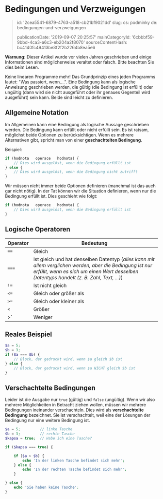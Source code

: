 Bedingungen und Verzweigungen
=============================

> id: '2cea5541-6879-4763-a518-cb21bf9021dd'
> slug:
> 	cs: podminky
> 	de: bedingungen-und-verzweigungen
> 
> publicationDate: '2019-09-07 20:25:57'
> mainCategoryId: '6cbbbf59-9bbd-4ca3-a6c3-eb204a2f8070'
> sourceContentHash: bc4140fc49413be3f2f2b2264b8ea5e6

**Warnung:** Dieser Artikel wurde vor vielen Jahren geschrieben und einige Informationen sind möglicherweise veraltet oder falsch. Bitte beachten Sie dies beim Lesen.

Keine linearen Programme mehr! Das Grundprinzip eines jeden Programms lautet: "Was passiert, wenn....". Eine Bedingung kann als logische Anweisung geschrieben werden, die gültig (die Bedingung ist erfüllt) oder ungültig (dann wird sie nicht ausgeführt oder ihr genaues Gegenteil wird ausgeführt) sein kann. Beide sind leicht zu definieren.

Allgemeine Notation
------------

Im Allgemeinen kann eine Bedingung als logische Aussage geschrieben werden. Die Bedingung kann erfüllt oder nicht erfüllt sein. Es ist ratsam, möglichst beide Optionen zu berücksichtigen. Wenn es mehrere Alternativen gibt, spricht man von einer **geschachtelten Bedingung**.

Beispiel:

```php
if (hodnota   operace   hodnota) {
	// Dies wird ausgelöst, wenn die Bedingung erfüllt ist
} else {
	// Dies wird ausgelöst, wenn die Bedingung nicht zutrifft
}
```

Wir müssen nicht immer beide Optionen definieren (manchmal ist das auch gar nicht nötig). In der Tat können wir die Situation definieren, wenn nur die Bedingung erfüllt ist. Dies geschieht wie folgt:

```php
if (hodnota   operace   hodnota) {
	// Dies wird ausgelöst, wenn die Bedingung erfüllt ist
}
```

Logische Operatoren
--------------------------

| Operator | Bedeutung
|----------|---------
| `==` | Gleich
| `===` | Ist gleich und hat denselben Datentyp (*alles kann mit allem verglichen werden, aber die Bedingung ist nur erfüllt, wenn es sich um einen Wert desselben Datentyps handelt (z. B. Zahl, Text, ...)*)
| `!=` | Ist nicht gleich
| `<=` | Gleich oder größer als
| `>=` | Gleich oder kleiner als
| `<` | Größer
|>` | Weniger

Reales Beispiel
--------------------------

```php
$a = 5;
$b = 3;
if ($a === $b) {
	// Block, der gedruckt wird, wenn $a gleich $b ist
} else {
	// Block, der gedruckt wird, wenn $a NICHT gleich $b ist
}
```

Verschachtelte Bedingungen
--------------------------

Leider ist die Ausgabe nur `true` (gültig) und `false` (ungültig). Wenn wir also mehrere Möglichkeiten in Betracht ziehen wollen, müssen wir mehrere Bedingungen ineinander verschachteln. Dies wird als **verschachtelte Bedingung** bezeichnet. Sie ist verschachtelt, weil eine der Lösungen der Bedingung nur eine weitere Bedingung ist.

```php
$a = 5;         // linke Tasche
$b = 3;         // rechte Tasche
$kapsa = true;  // Habe ich eine Tasche?

if ($kapsa === true) {

	if ($a > $b) {
		echo 'In der linken Tasche befindet sich mehr';
	} else {
		echo 'In der rechten Tasche befindet sich mehr';
	}

} else {
	echo 'Sie haben keine Tasche';
}
```
